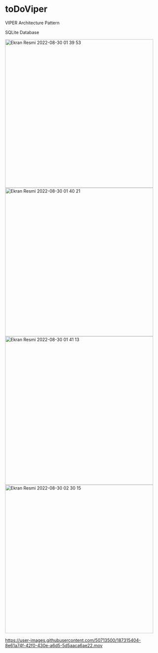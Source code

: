 # toDoViper

VIPER Architecture Pattern

SQLite Database

<img width="481" alt="Ekran Resmi 2022-08-30 01 39 53" src="https://user-images.githubusercontent.com/50713500/187315351-df2c239c-f1d5-45e3-8045-728387270dcd.png">
<img width="481" alt="Ekran Resmi 2022-08-30 01 40 21" src="https://user-images.githubusercontent.com/50713500/187315367-f0055517-0b33-4d4c-a11b-8c6ba53e6746.png">
<img width="481" alt="Ekran Resmi 2022-08-30 01 41 13" src="https://user-images.githubusercontent.com/50713500/187315384-3459149e-9dda-4ab3-a716-b3fa2332f6d1.png">
<img width="481" alt="Ekran Resmi 2022-08-30 02 30 15" src="https://user-images.githubusercontent.com/50713500/187316376-451b8422-2bcc-4b2f-860d-00bd7a25e70f.png">


https://user-images.githubusercontent.com/50713500/187315404-8e61a74f-42f0-430e-a6d5-5d5aaca6ae22.mov


